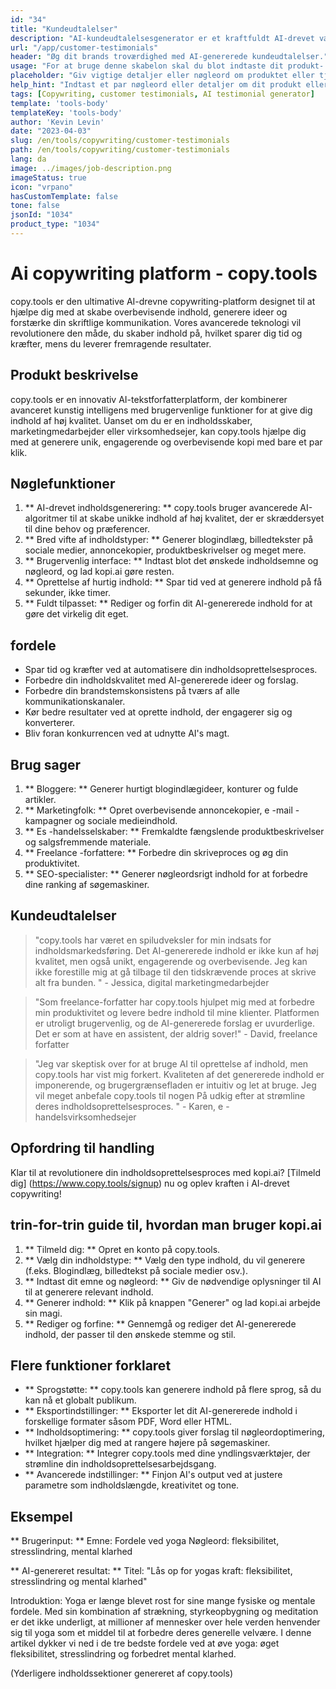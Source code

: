 ```yaml
---
id: "34"
title: "Kundeudtalelser"
description: "AI-kundeudtalelsesgenerator er et kraftfuldt AI-drevet værktøj, der hjælper med at skabe realistiske og engagerende kundeudtalelser til dine produkter eller tjenester.  Spar tid og kræfter ved at generere autentiske klingende vidnesbyrd, der fremhæver fordelene og værdien af ​​dine tilbud."
url: "/app/customer-testimonials"
header: "Øg dit brands troværdighed med AI-genererede kundeudtalelser."
usage: "For at bruge denne skabelon skal du blot indtaste dit produkt- eller servicenavn, nøgleord eller nøglefunktioner sammen med eventuelle kundernavne eller placeringer, du gerne vil medtage.  Dette værktøj genererer derefter en overbevisende og engagerende kundeudtalelse baseret på dit input."
placeholder: "Giv vigtige detaljer eller nøgleord om produktet eller tjenesten, f.eks.  Produktnavn som 'Yoga Mat', nøglefunktioner såsom 'ikke-slip', 'miljøvenlig' eller kundenavne og placeringer (valgfrit)."
help_hint: "Indtast et par nøgleord eller detaljer om dit produkt eller din tjeneste, og vi opretter en overbevisende kundevurdering baseret på dit input.  Valgfrit kan du også give kundenavne og placeringer."
tags: [Copywriting, customer testimonials, AI testimonial generator]
template: 'tools-body'
templateKey: 'tools-body'
author: 'Kevin Levin'
date: "2023-04-03"
slug: /en/tools/copywriting/customer-testimonials
path: /en/tools/copywriting/customer-testimonials
lang: da
image: ../images/job-description.png
imageStatus: true
icon: "vrpano"
hasCustomTemplate: false
tone: false
jsonId: "1034"
product_type: "1034"
---
```

# Ai copywriting platform - copy.tools

copy.tools er den ultimative AI-drevne copywriting-platform designet til at hjælpe dig med at skabe overbevisende indhold, generere ideer og forstærke din skriftlige kommunikation.  Vores avancerede teknologi vil revolutionere den måde, du skaber indhold på, hvilket sparer dig tid og kræfter, mens du leverer fremragende resultater.

## Produkt beskrivelse

copy.tools er en innovativ AI-tekstforfatterplatform, der kombinerer avanceret kunstig intelligens med brugervenlige funktioner for at give dig indhold af høj kvalitet.  Uanset om du er en indholdsskaber, marketingmedarbejder eller virksomhedsejer, kan copy.tools hjælpe dig med at generere unik, engagerende og overbevisende kopi med bare et par klik.

## Nøglefunktioner

1. ** AI-drevet indholdsgenerering: ** copy.tools bruger avancerede AI-algoritmer til at skabe unikke indhold af høj kvalitet, der er skræddersyet til dine behov og præferencer.
 2. ** Bred vifte af indholdstyper: ** Generer blogindlæg, billedtekster på sociale medier, annoncekopier, produktbeskrivelser og meget mere.
 3. ** Brugervenlig interface: ** Indtast blot det ønskede indholdsemne og nøgleord, og lad kopi.ai gøre resten.
 4. ** Oprettelse af hurtig indhold: ** Spar tid ved at generere indhold på få sekunder, ikke timer.
 5. ** Fuldt tilpasset: ** Rediger og forfin dit AI-genererede indhold for at gøre det virkelig dit eget.

## fordele

- Spar tid og kræfter ved at automatisere din indholdsoprettelsesproces.
 - Forbedre din indholdskvalitet med AI-genererede ideer og forslag.
 - Forbedre din brandstemskonsistens på tværs af alle kommunikationskanaler.
 - Kør bedre resultater ved at oprette indhold, der engagerer sig og konverterer.
 - Bliv foran konkurrencen ved at udnytte AI's magt.

## Brug sager

1. ** Bloggere: ** Generer hurtigt blogindlægideer, konturer og fulde artikler.
 2. ** Marketingfolk: ** Opret overbevisende annoncekopier, e -mail -kampagner og sociale medieindhold.
 3. ** Es -handelsselskaber: ** Fremkaldte fængslende produktbeskrivelser og salgsfremmende materiale.
 4. ** Freelance -forfattere: ** Forbedre din skriveproces og øg din produktivitet.
 5. ** SEO-specialister: ** Generer nøgleordsrigt indhold for at forbedre dine ranking af søgemaskiner.

## Kundeudtalelser

> "copy.tools har været en spiludveksler for min indsats for indholdsmarkedsføring. Det AI-genererede indhold er ikke kun af høj kvalitet, men også unikt, engagerende og overbevisende. Jeg kan ikke forestille mig at gå tilbage til den tidskrævende proces  at skrive alt fra bunden. "  - Jessica, digital marketingmedarbejder

> "Som freelance-forfatter har copy.tools hjulpet mig med at forbedre min produktivitet og levere bedre indhold til mine klienter. Platformen er utroligt brugervenlig, og de AI-genererede forslag er uvurderlige. Det er som at have en assistent, der aldrig sover!"  - David, freelance forfatter

> "Jeg var skeptisk over for at bruge AI til oprettelse af indhold, men copy.tools har vist mig forkert. Kvaliteten af ​​det genererede indhold er imponerende, og brugergrænsefladen er intuitiv og let at bruge. Jeg vil meget anbefale copy.tools til nogen  På udkig efter at strømline deres indholdsoprettelsesproces. "  - Karen, e -handelsvirksomhedsejer

## Opfordring til handling

Klar til at revolutionere din indholdsoprettelsesproces med kopi.ai?  [Tilmeld dig] (https://www.copy.tools/signup) nu og oplev kraften i AI-drevet copywriting!

## trin-for-trin guide til, hvordan man bruger kopi.ai

1. ** Tilmeld dig: ** Opret en konto på copy.tools.
 2. ** Vælg din indholdstype: ** Vælg den type indhold, du vil generere (f.eks. Blogindlæg, billedtekst på sociale medier osv.).
 3. ** Indtast dit emne og nøgleord: ** Giv de nødvendige oplysninger til AI til at generere relevant indhold.
 4. ** Generer indhold: ** Klik på knappen "Generer" og lad kopi.ai arbejde sin magi.
 5. ** Rediger og forfine: ** Gennemgå og rediger det AI-genererede indhold, der passer til den ønskede stemme og stil.

## Flere funktioner forklaret

- ** Sprogstøtte: ** copy.tools kan generere indhold på flere sprog, så du kan nå et globalt publikum.
 - ** Eksportindstillinger: ** Eksporter let dit AI-genererede indhold i forskellige formater såsom PDF, Word eller HTML.
 - ** Indholdsoptimering: ** copy.tools giver forslag til nøgleordoptimering, hvilket hjælper dig med at rangere højere på søgemaskiner.
 - ** Integration: ** Integrer copy.tools med dine yndlingsværktøjer, der strømline din indholdsoprettelsesarbejdsgang.
 - ** Avancerede indstillinger: ** Finjon AI's output ved at justere parametre som indholdslængde, kreativitet og tone.

## Eksempel

** Brugerinput: **
 Emne: Fordele ved yoga
 Nøgleord: fleksibilitet, stresslindring, mental klarhed

** AI-genereret resultat: **
 Titel: "Lås op for yogas kraft: fleksibilitet, stresslindring og mental klarhed"

Introduktion: Yoga er længe blevet rost for sine mange fysiske og mentale fordele.  Med sin kombination af strækning, styrkeopbygning og meditation er det ikke underligt, at millioner af mennesker over hele verden henvender sig til yoga som et middel til at forbedre deres generelle velvære.  I denne artikel dykker vi ned i de tre bedste fordele ved at øve yoga: øget fleksibilitet, stresslindring og forbedret mental klarhed.

(Yderligere indholdssektioner genereret af copy.tools)
